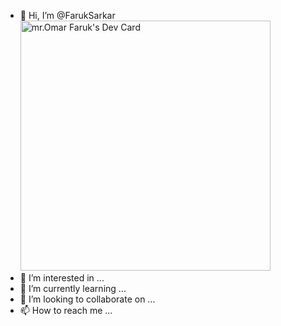 - 👋 Hi, I’m @FarukSarkar                                                        <a href="https://app.daily.dev/FRKsarkar"><img src="https://api.daily.dev/devcards/4d56bf2c2aaa4842a487dcf55d7472f8.png?r=9qh" width="400" alt="mr.Omar Faruk's Dev Card"/></a>
- 👀 I’m interested in ...
- 🌱 I’m currently learning ...
- 💞️ I’m looking to collaborate on ...
- 📫 How to reach me ...



<!---
FarukSarkar/FarukSarkar is a ✨ special ✨ repository because its `README.md` (this file) appears on your GitHub profile.
You can click the Preview link to take a look at your changes.
--->

